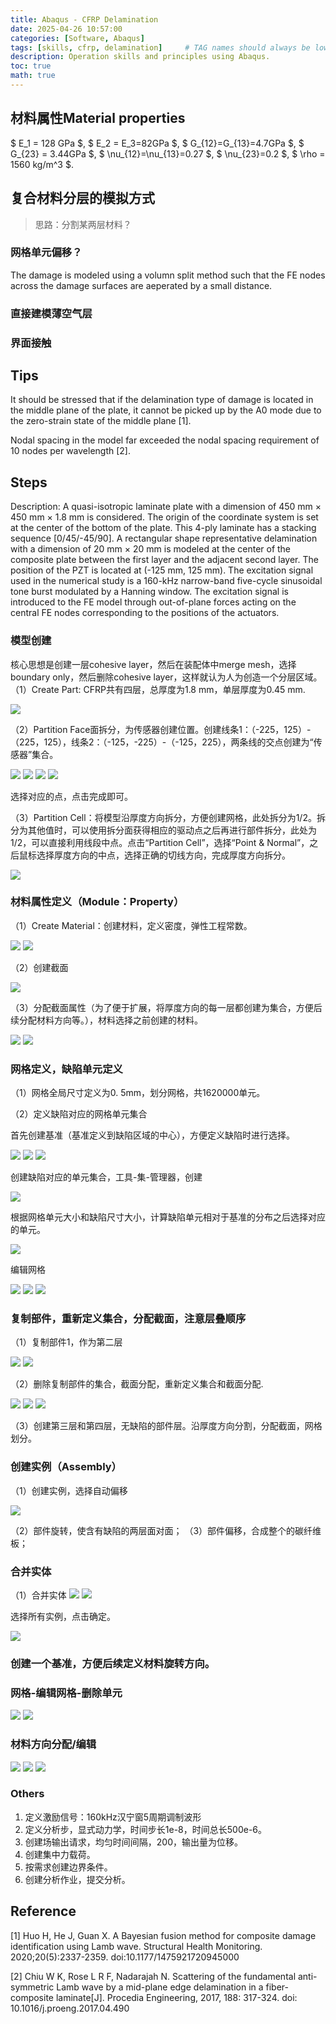 ```yaml
---
title: Abaqus - CFRP Delamination
date: 2025-04-26 10:57:00
categories: [Software, Abaqus]
tags: [skills, cfrp, delamination]     # TAG names should always be lowercase
description: Operation skills and principles using Abaqus.
toc: true
math: true
---
```


## 材料属性Material properties
$ E_1 = 128 GPa $, $ E_2 = E_3=82GPa $, $ G_{12}=G_{13}=4.7GPa $,  $ G_{23} = 3.44GPa $,  $ \nu_{12}=\nu_{13}=0.27 $,  $ \nu_{23}=0.2 $,  $ \rho = 1560 kg/m^3 $.

## 复合材料分层的模拟方式

> 思路：分割某两层材料？

### 网格单元偏移？

The damage is modeled using a volumn split method such that the FE nodes across the damage surfaces are aeperated by a small distance.

### 直接建模薄空气层

### 界面接触

## Tips

It should be stressed that if the delamination type of damage is located in the middle plane of the plate, it cannot be picked up by the A0 mode due to the zero-strain state of the middle plane [1]. 

Nodal spacing in the model far exceeded the nodal spacing requirement of 10 nodes per wavelength [2]. 

## Steps

Description: A quasi-isotropic laminate plate with a dimension of 450 mm × 450 mm × 1.8 mm is considered. The origin of the coordinate system is set at the center of the bottom of the plate. This 4-ply laminate has a stacking sequence [0/45/-45/90]. A rectangular shape representative delamination with a dimension of 20 mm × 20 mm is modeled at the center of the composite plate between the first layer and the adjacent second layer. The position of the PZT is located at (-125 mm, 125 mm). The excitation signal used in the numerical study is a 160-kHz narrow-band five-cycle sinusoidal tone burst modulated by a Hanning window. The excitation signal is introduced to the FE model through out-of-plane forces acting on the central FE nodes corresponding to the positions of the actuators.

### 模型创建
核心思想是创建一层cohesive layer，然后在装配体中merge mesh，选择boundary only，然后删除cohesive layer，这样就认为人为创造一个分层区域。
（1）Create Part: CFRP共有四层，总厚度为1.8 mm，单层厚度为0.45 mm.

![](../assets/images/20250705002_cfrp_de1.png)

（2）Partition Face面拆分，为传感器创建位置。创建线条1：（-225，125）-（225，125），线条2：（-125，-225）-（-125，225），两条线的交点创建为“传感器”集合。

![](../assets/images/20250705002_cfrp_de2.png)
![](../assets/images/20250705002_cfrp_de3.png)
![](../assets/images/20250705002_cfrp_de4.png)
![](../assets/images/20250705002_cfrp_de5.png)

选择对应的点，点击完成即可。

（3）Partition Cell：将模型沿厚度方向拆分，方便创建网格，此处拆分为1/2。拆分为其他值时，可以使用拆分面获得相应的驱动点之后再进行部件拆分，此处为1/2，可以直接利用线段中点。点击“Partition Cell”，选择“Point & Normal”，之后鼠标选择厚度方向的中点，选择正确的切线方向，完成厚度方向拆分。

![](../assets/images/20250705002_cfrp_de6.png)

### 材料属性定义（Module：Property）

（1）Create Material：创建材料，定义密度，弹性工程常数。

![](../assets/images/20250705002_cfrp_de7.png)
![](../assets/images/20250705002_cfrp_de8.png)

（2）创建截面

![](../assets/images/20250705002_cfrp_de9.png)

（3）分配截面属性（为了便于扩展，将厚度方向的每一层都创建为集合，方便后续分配材料方向等。），材料选择之前创建的材料。

![](../assets/images/20250705002_cfrp_de10.png)
![](../assets/images/20250705002_cfrp_de11.png)

### 网格定义，缺陷单元定义
（1）网格全局尺寸定义为0. 5mm，划分网格，共1620000单元。

（2）定义缺陷对应的网格单元集合

首先创建基准（基准定义到缺陷区域的中心），方便定义缺陷时进行选择。

![](../assets/images/20250705002_cfrp_de12.png)
![](../assets/images/20250705002_cfrp_de13.png)
![](../assets/images/20250705002_cfrp_de14.png)

创建缺陷对应的单元集合，工具-集-管理器，创建

![](../assets/images/20250705002_cfrp_de15.png)

根据网格单元大小和缺陷尺寸大小，计算缺陷单元相对于基准的分布之后选择对应的单元。

![](../assets/images/20250705002_cfrp_de16.png)

编辑网格

![](../assets/images/20250705002_cfrp_de17.png)
![](../assets/images/20250705002_cfrp_de18.png)
![](../assets/images/20250705002_cfrp_de19.png)

### 复制部件，重新定义集合，分配截面，注意层叠顺序
（1）复制部件1，作为第二层

![](../assets/images/20250705002_cfrp_de20.png)
![](../assets/images/20250705002_cfrp_de21.png)

（2）删除复制部件的集合，截面分配，重新定义集合和截面分配.

![](../assets/images/20250705002_cfrp_de22.png)
![](../assets/images/20250705002_cfrp_de23.png)
![](../assets/images/20250705002_cfrp_de24.png)


（3）创建第三层和第四层，无缺陷的部件层。沿厚度方向分割，分配截面，网格划分。
### 创建实例（Assembly）
（1）创建实例，选择自动偏移

![](../assets/images/20250705002_cfrp_de25.png)

（2）部件旋转，使含有缺陷的两层面对面；
（3）部件偏移，合成整个的碳纤维板；
### 合并实体
（1）合并实体
![](../assets/images/20250705002_cfrp_de26.png)
![](../assets/images/20250705002_cfrp_de27.png)

选择所有实例，点击确定。

![](../assets/images/20250705002_cfrp_de28.png)

### 创建一个基准，方便后续定义材料旋转方向。
### 网格-编辑网格-删除单元

![](../assets/images/20250705002_cfrp_de29.png)
![](../assets/images/20250705002_cfrp_de30.png)

### 材料方向分配/编辑

![](../assets/images/20250705002_cfrp_de31.png)
![](../assets/images/20250705002_cfrp_de32.png)
![](../assets/images/20250705002_cfrp_de33.png)

### Others
1. 定义激励信号：160kHz汉宁窗5周期调制波形
2. 定义分析步，显式动力学，时间步长1e-8，时间总长500e-6。
3. 创建场输出请求，均匀时间间隔，200，输出量为位移。
4. 创建集中力载荷。
5. 按需求创建边界条件。
6. 创建分析作业，提交分析。


## Reference

[1] Huo H, He J, Guan X. A Bayesian fusion method for composite damage identification using Lamb wave. Structural Health Monitoring. 2020;20(5):2337-2359.  doi:10.1177/1475921720945000

[2] Chiu W K, Rose L R F, Nadarajah N. Scattering of the fundamental anti-symmetric Lamb wave by a mid-plane edge delamination in a fiber-composite laminate[J]. Procedia Engineering, 2017, 188: 317-324. doi: 10.1016/j.proeng.2017.04.490